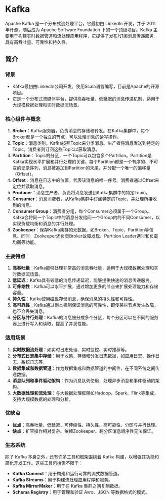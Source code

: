 # Kafka

Apache Kafka 是一个分布式流处理平台，它最初由 LinkedIn 开发，并于 2011 年开源，随后成为 Apache Software Foundation 下的一个顶级项目。Kafka 主要用于构建实时数据管道和流处理应用程序，它提供了发布/订阅消息传递服务，具有高吞吐量、可靠性和持久性。

## 简介

### 背景

- Kafka最初由LinkedIn公司开发，使用Scala语言编写，目前是Apache的开源项目。
- 它是一个分布式流媒体平台，提供高吞吐量、低延迟的消息传递机制，适用于大规模数据处理和实时数据流场景。

### 核心组件与概念

1. **Broker**：Kafka服务器，负责消息的存储和转发。在Kafka集群中，每个Broker都是一个独立的节点，可以处理消息的读写操作。
2. **Topic**：消息类别，Kafka按照Topic来分类消息。生产者将消息发送到特定的Topic，消费者则订阅这些Topic以获取消息。
3. **Partition**：Topic的分区，一个Topic可以包含多个Partition。Partition是Kafka实现水平扩展和并行处理的关键。每个Partition都是一个有序的、不可变的记录序列，消息被追加到Partition的末尾，并分配一个唯一的偏移量（Offset）。
4. **Offset**：消息在日志中的位置，代表该消息的唯一序号。消费者通过Offset来定位并读取消息。
5. **Producer**：消息生产者，负责将消息发送到Kafka集群中的特定Topic。
6. **Consumer**：消息消费者，从Kafka集群中订阅特定的Topic，并处理所接收到的消息。
7. **Consumer Group**：消费者分组，每个Consumer必须属于一个Group。Kafka会将同一个Topic中的消息分发给同一个Group内的不同Consumer，以实现负载均衡和消息的并行处理。
8. **Zookeeper**：保存Kafka集群的元数据，如Broker、Topic、Partition等信息。同时，Zookeeper还负责Broker故障发现、Partition Leader选举和负载均衡等功能。

### 主要特点

1. **高吞吐量**：Kafka能够处理非常高的消息吞吐量，适用于大规模数据处理和实时数据流场景。
2. **低延迟**：Kafka具有较低的消息传递延迟，能够提供快速的消息传递服务。
3. **可伸缩性**：Kafka可以水平扩展，通过增加更多的节点来扩展处理能力和存储容量。
4. **持久性**：Kafka使用磁盘存储消息，确保消息的持久性和可靠性。
5. **高可靠性**：Kafka通过副本机制保证消息的可靠性，即使某些节点发生故障，也不会丢失消息。
6. **分区与并行处理**：Kafka的消息被分成多个分区，每个分区可以在不同的服务器上进行写入和读取，提高了并发性能。

### 适用场景

1. **实时数据流处理**：如实时日志处理、实时监控、实时推荐等。
2. **分布式日志集中存储**：用于收集、存储和分发日志数据，如应用日志、操作日志、系统日志等。
3. **数据集成和数据管道**：作为数据集成和数据管道的中间件，在不同系统之间传递数据。
4. **消息队列和事件驱动架构**：作为消息队列使用，处理异步消息和事件驱动的架构。
5. **大数据处理和流处理**：与大数据处理框架如Hadoop、Spark、Flink等集成，支持大规模数据的处理和分析。

### 优缺点

- **优点**：高吞吐量、低延迟、可伸缩性、持久性、高可靠性、分区与并行处理。
- **缺点**：扩容操作相对复杂、依赖Zookeeper、跨分区消息顺序性无法保证。

### 生态系统

除了 Kafka 本身之外，还有许多工具和框架围绕着 Kafka 构建，以增强其功能和简化开发工作。这些工具包括但不限于：

- **Kafka Connect**：用于构建和运行可靠的流式数据管道。
- **Kafka Streams**：用于构建流处理应用程序和服务。
- **Kafka MirrorMaker**：用于在 Kafka 集群之间复制数据。
- **Schema Registry**：用于管理和验证 Avro、JSON 等数据格式的模式。
